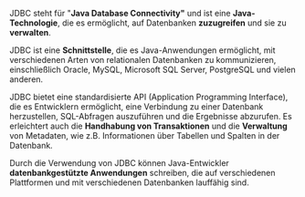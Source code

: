 JDBC steht für "**Java Database Connectivity"** und ist eine **Java-Technologie**, die es ermöglicht, auf Datenbanken **zuzugreifen** und sie zu **verwalten**. 

JDBC ist eine **Schnittstelle**, die es Java-Anwendungen ermöglicht, mit verschiedenen Arten von relationalen Datenbanken zu kommunizieren, einschließlich Oracle, MySQL, Microsoft SQL Server, PostgreSQL und vielen anderen.

JDBC bietet eine standardisierte API (Application Programming Interface), die es Entwicklern ermöglicht, eine Verbindung zu einer Datenbank herzustellen, SQL-Abfragen auszuführen und die Ergebnisse abzurufen. 
Es erleichtert auch die **Handhabung von Transaktionen** und die **Verwaltung** von Metadaten, wie z.B. Informationen über Tabellen und Spalten in der Datenbank.

Durch die Verwendung von JDBC können Java-Entwickler **datenbankgestützte Anwendungen** schreiben, die auf verschiedenen Plattformen und mit verschiedenen Datenbanken lauffähig sind.